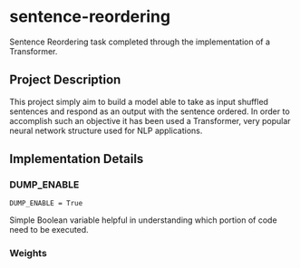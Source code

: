 # sentence-reordering
Sentence Reordering task completed through the implementation of a Transformer.

## Project Description
This project simply aim to build a model able to take as input shuffled sentences and respond as an output with the sentence ordered.
In order to accomplish such an objective it has been used a Transformer, very popular neural network structure used for NLP applications.

## Implementation Details

### DUMP_ENABLE

    DUMP_ENABLE = True

Simple Boolean variable helpful in understanding which portion of code need to be executed.
### Weights